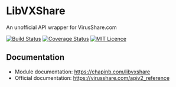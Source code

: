 # LibVXShare

An unofficial API wrapper for VirusShare.com

[![Build Status](https://travis-ci.org/chapinb/libvxshare.svg?branch=master)](https://travis-ci.org/chapinb/libvxshare) 
[![Coverage Status](https://coveralls.io/repos/github/chapinb/libvxshare/badge.svg?branch=master)](https://coveralls.io/github/chapinb/libvxshare?branch=master) 
[![MIT Licence](https://badges.frapsoft.com/os/mit/mit.svg?v=103)](https://opensource.org/licenses/mit-license.php)

## Documentation

* Module documentation: https://chapinb.com/libvxshare
* Official documentation: https://virusshare.com/apiv2_reference
